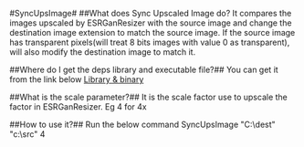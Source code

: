 #SyncUpsImage#
##What does Sync Upscaled Image do?
It compares the images upscaled by ESRGanResizer with the source image and change the destination image extension to match the source image.
If the source image has transparent pixels(will treat 8 bits images with value 0 as transparent), will also modify the destination image to match it.

##Where do I get the deps library and executable file?##
You can get it from the link below
[Library & binary](https://drive.google.com/drive/folders/1tMoPEqmbcM9h0Rtr7Pu2D3pqcng8tGqo?usp=sharing)

##What is the scale parameter?##
It is the scale factor use to upscale the factor in ESRGanResizer. Eg 4 for 4x

##How to use it?##
Run the below command
  SyncUpsImage "C:\dest" "c:\src" 4
